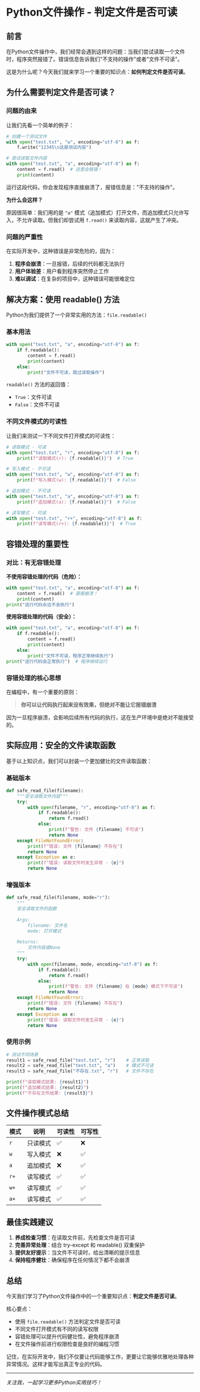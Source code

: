 # Python文件操作 - 判定文件是否可读

## 前言

在Python文件操作中，我们经常会遇到这样的问题：当我们尝试读取一个文件时，程序突然报错了。错误信息告诉我们"不支持的操作"或者"文件不可读"。

这是为什么呢？今天我们就来学习一个重要的知识点：**如何判定文件是否可读**。

## 为什么需要判定文件是否可读？

### 问题的由来

让我们先看一个简单的例子：

```python
# 创建一个测试文件
with open("test.txt", "w", encoding="utf-8") as f:
    f.write("12345\n这是测试内容")

# 尝试读取文件内容
with open("test.txt", "a", encoding="utf-8") as f:
    content = f.read()  # 这里会报错！
    print(content)
```

运行这段代码，你会发现程序直接崩溃了，报错信息是："不支持的操作"。

**为什么会这样？**

原因很简单：我们用的是 `"a"` 模式（追加模式）打开文件，而追加模式只允许写入，不允许读取。但我们却尝试用 `f.read()` 来读取内容，这就产生了冲突。

### 问题的严重性

在实际开发中，这种错误是非常危险的，因为：

1. **程序会崩溃**：一旦报错，后续的代码都无法执行
2. **用户体验差**：用户看到程序突然停止工作
3. **难以调试**：在复杂的项目中，这种错误可能很难定位

## 解决方案：使用 readable() 方法

Python为我们提供了一个非常实用的方法：`file.readable()`

### 基本用法

```python
with open("test.txt", "a", encoding="utf-8") as f:
    if f.readable():
        content = f.read()
        print(content)
    else:
        print("文件不可读，跳过读取操作")
```

`readable()` 方法的返回值：
- `True`：文件可读
- `False`：文件不可读

### 不同文件模式的可读性

让我们来测试一下不同文件打开模式的可读性：

```python
# 读取模式 - 可读
with open("test.txt", "r", encoding="utf-8") as f:
    print(f"读取模式(r): {f.readable()}")  # True

# 写入模式 - 不可读
with open("test.txt", "w", encoding="utf-8") as f:
    print(f"写入模式(w): {f.readable()}")  # False

# 追加模式 - 不可读
with open("test.txt", "a", encoding="utf-8") as f:
    print(f"追加模式(a): {f.readable()}")  # False

# 读写模式 - 可读
with open("test.txt", "r+", encoding="utf-8") as f:
    print(f"读写模式(r+): {f.readable()}")  # True
```

## 容错处理的重要性

### 对比：有无容错处理

**不使用容错处理的代码（危险）：**

```python
with open("test.txt", "a", encoding="utf-8") as f:
    content = f.read()  # 直接崩溃！
    print(content)
print("这行代码永远不会执行")
```

**使用容错处理的代码（安全）：**

```python
with open("test.txt", "a", encoding="utf-8") as f:
    if f.readable():
        content = f.read()
        print(content)
    else:
        print("文件不可读，程序正常继续执行")
print("这行代码会正常执行")  # 程序继续运行
```

### 容错处理的核心思想

在编程中，有一个重要的原则：

> **你可以让代码执行起来没有效果，但绝对不能让它报错崩溃**

因为一旦程序崩溃，会影响后续所有代码的执行，这在生产环境中是绝对不能接受的。

## 实际应用：安全的文件读取函数

基于以上知识点，我们可以封装一个更加健壮的文件读取函数：

### 基础版本

```python
def safe_read_file(filename):
    """安全读取文件内容"""
    try:
        with open(filename, "r", encoding="utf-8") as f:
            if f.readable():
                return f.read()
            else:
                print(f"警告: 文件 {filename} 不可读")
                return None
    except FileNotFoundError:
        print(f"错误: 文件 {filename} 不存在")
        return None
    except Exception as e:
        print(f"错误: 读取文件时发生异常 - {e}")
        return None
```

### 增强版本

```python
def safe_read_file(filename, mode="r"):
    """
    安全读取文件的函数
    
    Args:
        filename: 文件名
        mode: 打开模式
    
    Returns:
        文件内容或None
    """
    try:
        with open(filename, mode, encoding="utf-8") as f:
            if f.readable():
                return f.read()
            else:
                print(f"警告: 文件 {filename} 在 {mode} 模式下不可读")
                return None
    except FileNotFoundError:
        print(f"错误: 文件 {filename} 不存在")
        return None
    except Exception as e:
        print(f"错误: 读取文件时发生异常 - {e}")
        return None
```

### 使用示例

```python
# 测试不同场景
result1 = safe_read_file("test.txt", "r")    # 正常读取
result2 = safe_read_file("test.txt", "a")    # 模式不可读
result3 = safe_read_file("不存在.txt", "r")   # 文件不存在

print(f"读取模式结果: {result1}")
print(f"追加模式结果: {result2}")
print(f"不存在文件结果: {result3}")
```

## 文件操作模式总结

| 模式 | 说明 | 可读性 | 可写性 |
|------|------|--------|--------|
| `r` | 只读模式 | ✅ | ❌ |
| `w` | 写入模式 | ❌ | ✅ |
| `a` | 追加模式 | ❌ | ✅ |
| `r+` | 读写模式 | ✅ | ✅ |
| `w+` | 读写模式 | ✅ | ✅ |
| `a+` | 读写模式 | ✅ | ✅ |

## 最佳实践建议

1. **养成检查习惯**：在读取文件前，先检查文件是否可读
2. **完善异常处理**：结合 try-except 和 readable() 双重保护
3. **提供友好提示**：当文件不可读时，给出清晰的提示信息
4. **保持程序健壮**：确保程序在任何情况下都不会崩溃

## 总结

今天我们学习了Python文件操作中的一个重要知识点：**判定文件是否可读**。

核心要点：
- 使用 `file.readable()` 方法判定文件是否可读
- 不同文件打开模式有不同的读写权限
- 容错处理可以提升代码健壮性，避免程序崩溃
- 在文件操作前进行权限检查是良好的编程习惯

记住，在实际开发中，我们不仅要让代码能够工作，更要让它能够优雅地处理各种异常情况。这样才能写出真正专业的代码。

---

*关注我，一起学习更多Python实用技巧！*
